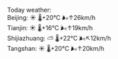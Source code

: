 Today weather:  
Beijing: ☀️   🌡️+20°C 🌬️↑26km/h  
Tianjin: ☀️   🌡️+16°C 🌬️↑19km/h  
Shijiazhuang: ⛅️  🌡️+22°C 🌬️↖12km/h  
Tangshan: ☀️   🌡️+20°C 🌬️↑20km/h  
